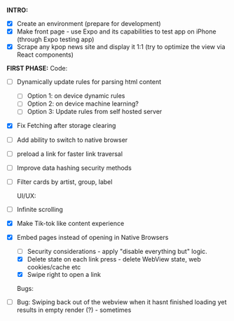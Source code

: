 **INTRO:**
- [x] Create an environment (prepare for development)
- [x] Make front page - use Expo and its capabilities to test app on iPhone (through Expo testing app)
- [x] Scrape any kpop news site and display it 1:1 (try to optimize the view via React components)

**FIRST PHASE:**
	Code:
- [ ] Dynamically update rules for parsing html content
	- [ ] Option 1: on device dynamic rules
	- [ ] Option 2: on device machine learning?
	- [ ] Option 3: Update rules from self hosted server
- [x] Fix Fetching after storage clearing
- [ ] Add ability to switch to native browser
- [ ] preload a link for faster link traversal
- [ ] Improve data hashing security methods
- [ ] Filter cards by artist, group, label

	UI/UX:
- [ ] Infinite scrolling
- [x] Make Tik-tok like content experience
- [x] Embed pages instead of opening in Native Browsers
	- [ ] Security considerations - apply "disable everything but" logic.
	- [x] Delete state on each link press - delete WebView state, web cookies/cache etc
	- [x] Swipe right to open a link

	Bugs:
- [ ] Bug: Swiping back out of the webview when it hasnt finished loading yet results in empty render (?) - sometimes
